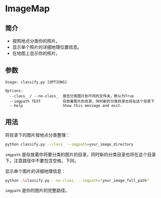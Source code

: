# ImageMap

## 简介

- 按照地点分类你的照片。
- 显示单个照片的详细地理位置信息。
- 在地图上显示你的照片。

## 参数

```
Usage: classify.py [OPTIONS]

Options:  
  --class_ / --no-class_  是否分类图片到不同的文件夹，默认为True  
  --imgpath TEXT          存放着图片的目录，同时新的分类目录也将在这个目录下  
  --help                  Show this message and exit.  

```

## 用法

将目录下的图片按地点分类整理：

```bash
python classify.py --class_ --imgpath=your_image_directory
```

`imgpath` 是存放着你将要分类的图片的目录，同时新的分类目录也将在这个目录下。注意路径中不要包含空格，下同。

显示单个图片的详细地理信息：

```bash
python .\classify.py --no-class_ --imgpath=*your_image_full_path*
```

`imgpath` 是你的图片的完整路径。
